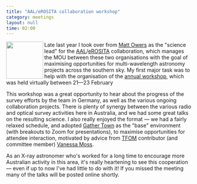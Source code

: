 ```yaml
---
title: "AAL/eROSITA collaboration workshop"
category: meetings
layout: null
time: 02:00
---
```

<p>
<img src="https://astronomyaustralia.org.au/wp-content/uploads/2020/12/erosita-logo-rgb.png" width="100" align="left">
Late last year I took over from 
<a href="https://researchers.mq.edu.au/en/persons/matt-owers">Matt
Owers</a> as the "science lead" for the 
<a href="https://astronomyaustralia.org.au">AAL</a>/<a href="https://www.mpe.mpg.de/450415/eROSITA">eROSITA</a>
collaboration, which manages the MOU between these two organisations with
the goal of maximising opportunities for multi-wavelength astronomy
projects across the southern sky. My first major task was to help with the
organisation of the <a
href="https://astronomyaustralia.org.au/event/2022-australia-erosita_de-joint-collaboration-workshop">annual
workshop</a>, which was held virtually between 21&mdash;23 February
</p>
<p>This workshop was a great opportunity to hear about the progress of the
survey efforts by the team in Germany, as well as the various ongoing
collaboration projects. There is plenty of synergy between the various
radio and optical survey activities here in Australia, and we had some
great talks on the resulting science. I also really enjoyed the format
&mdash; we had a fairly relaxed schedule, and adopted
<a href="https://www.gather.town">Gather Town</a> as the "base"
environment (with breakouts to Zoom for presentations), to maximise opportunities for attendee interaction, motivated
by advice from 
<a href="https://thefutureofmeetings.wordpress.com">TFOM</a> contributor
(and committee member) 
<a href="https://linktr.ee/cosmicpudding">Vanessa Moss</a>.</p>
<p>As an X-ray astronomer who's worked for a long time to encourage more
Australian activity in this area, it's really heartening to see this
cooperation &mdash; even if up to now I've had little to do with it! If
you missed the meeting many of the talks will be posted online shortly.
</p>
